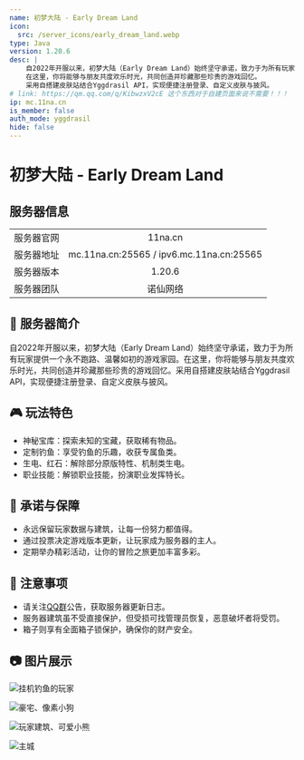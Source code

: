 ```yaml
---
name: 初梦大陆 - Early Dream Land
icon:
  src: /server_icons/early_dream_land.webp
type: Java
version: 1.20.6
desc: |
    自2022年开服以来，初梦大陆（Early Dream Land）始终坚守承诺，致力于为所有玩家提供一个永不跑路、温馨如初的游戏家园。
    在这里，你将能够与朋友共度欢乐时光，共同创造并珍藏那些珍贵的游戏回忆。
    采用自搭建皮肤站结合Yggdrasil API，实现便捷注册登录、自定义皮肤与披风。
# link: https://qm.qq.com/q/KibwzxV2cE 这个东西对于自建页面来说不需要！！！
ip: mc.11na.cn
is_member: false
auth_mode: yggdrasil
hide: false
---
```


# 初梦大陆 - Early Dream Land

## 服务器信息

|||
| :---: | :---: |
| 服务器官网 | 11na.cn |
| 服务器地址 | mc.11na.cn:25565 / ipv6.mc.11na.cn:25565 |
| 服务器版本 | 1.20.6 |
| 服务器团队 | 诺仙网络 |

## 🌟 服务器简介

自2022年开服以来，初梦大陆（Early Dream Land）始终坚守承诺，致力于为所有玩家提供一个永不跑路、温馨如初的游戏家园。在这里，你将能够与朋友共度欢乐时光，共同创造并珍藏那些珍贵的游戏回忆。采用自搭建皮肤站结合Yggdrasil API，实现便捷注册登录、自定义皮肤与披风。

## 🎮 玩法特色

- 神秘宝库：探索未知的宝藏，获取稀有物品。
- 定制钓鱼：享受钓鱼的乐趣，收获专属鱼类。
- 生电、红石：解除部分原版特性、机制类生电。
- 职业技能：解锁职业技能，扮演职业发挥特长。

## 💪 承诺与保障

- 永远保留玩家数据与建筑，让每一份努力都值得。
- 通过投票决定游戏版本更新，让玩家成为服务器的主人。
- 定期举办精彩活动，让你的冒险之旅更加丰富多彩。

## 📢 注意事项

- 请关注[QQ群](https://qm.qq.com/q/KibwzxV2cE)公告，获取服务器更新日志。
- 服务器建筑虽不受直接保护，但受损可找管理员恢复，恶意破坏者将受罚。
- 箱子则享有全面箱子锁保护，确保你的财产安全。

## 📷 图片展示

![挂机钓鱼的玩家](https://s2.loli.net/2024/12/16/Zv8MnfC4qetwDl7.png)

![豪宅、像素小狗](https://s2.loli.net/2024/12/16/w1oVzI8beLsHXkO.png)

![玩家建筑、可爱小熊](https://s2.loli.net/2024/12/16/64XS3FsNvKhnrju.png)

![主城](https://s2.loli.net/2024/12/16/YE7MiUkIyRofSlm.png)